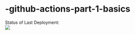 # -github-actions-part-1-basics

Status of Last Deployment:<br>
<img src="https://github.com/Oleg2394/github-actions-part-1-basics/workflows/My-GitHubActions-Basics/badge.svg?branch=master"><br>
